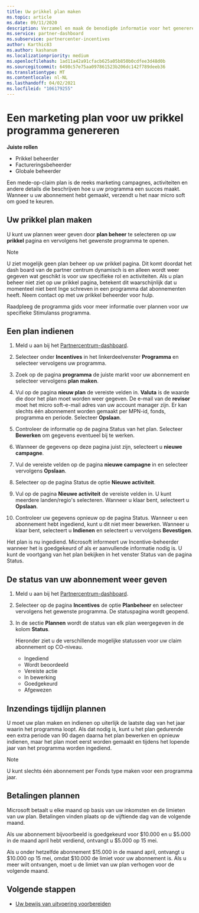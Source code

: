 ```yaml
---
title: Uw prikkel plan maken
ms.topic: article
ms.date: 09/11/2020
description: Verzamel en maak de benodigde informatie voor het genereren van een succesvol marketing plan voor uw stimulanss programma.
ms.service: partner-dashboard
ms.subservice: partnercenter-incentives
author: Karthic83
ms.author: kashanum
ms.localizationpriority: medium
ms.openlocfilehash: 1ad11a42a91cfacb625a05b850b0cdfee3d48d0b
ms.sourcegitcommit: 6498c57e75aa097861523b206dc142f789deeb36
ms.translationtype: MT
ms.contentlocale: nl-NL
ms.lasthandoff: 04/02/2021
ms.locfileid: "106179255"
---
```

# <a name="generate-a-marketing-plan-for-your-incentives-program"></a>Een marketing plan voor uw prikkel programma genereren

**Juiste rollen**

- Prikkel beheerder
- Factureringsbeheerder
- Globale beheerder

Een mede-op-claim plan is de reeks marketing campagnes, activiteiten en andere details die beschrijven hoe u uw programma een succes maakt. Wanneer u uw abonnement hebt gemaakt, verzendt u het naar micro soft om goed te keuren.

## <a name="create-your-incentives-plan"></a>Uw prikkel plan maken

U kunt uw plannen weer geven door **plan beheer** te selecteren op uw **prikkel** pagina en vervolgens het gewenste programma te openen.

>[!NOTE]
>U ziet mogelijk geen plan beheer op uw prikkel pagina. Dit komt doordat het dash board van de partner centrum dynamisch is en alleen wordt weer gegeven wat geschikt is voor uw specifieke rol en activiteiten. Als u plan beheer niet ziet op uw prikkel pagina, betekent dit waarschijnlijk dat u momenteel niet bent Inge schreven in een programma dat abonnementen heeft. Neem contact op met uw prikkel beheerder voor hulp.

Raadpleeg de programma gids voor meer informatie over plannen voor uw specifieke Stimulanss programma.

## <a name="how-to-submit-a-plan"></a>Een plan indienen

1. Meld u aan bij het [Partnercentrum-dashboard](https://partner.microsoft.com/dashboard/).

2. Selecteer onder **Incentives** in het linkerdeelvenster **Programma** en selecteer vervolgens uw programma. 

3. Zoek op de pagina **programma** de juiste markt voor uw abonnement en selecteer vervolgens **plan maken**. 

4. Vul op de pagina **nieuw plan** de vereiste velden in. **Valuta** is de waarde die door het plan moet worden weer gegeven. De e-mail van de **revisor** moet het micro soft-e-mail adres van uw account manager zijn. Er kan slechts één abonnement worden gemaakt per MPN-id, fonds, programma en periode. Selecteer **Opslaan**.

5. Controleer de informatie op de pagina Status van het plan. Selecteer **Bewerken** om gegevens eventueel bij te werken.

6. Wanneer de gegevens op deze pagina juist zijn, selecteert u **nieuwe campagne**.

7. Vul de vereiste velden op de pagina **nieuwe campagne** in en selecteer vervolgens **Opslaan**.

8. Selecteer op de pagina Status de optie **Nieuwe activiteit**. 

9. Vul op de pagina **Nieuwe activiteit** de vereiste velden in. U kunt meerdere landen/regio's selecteren. Wanneer u klaar bent, selecteert u **Opslaan**. 

10. Controleer uw gegevens opnieuw op de pagina Status. Wanneer u een abonnement hebt ingediend, kunt u dit niet meer bewerken. Wanneer u klaar bent, selecteert u **Indienen** en selecteert u vervolgens **Bevestigen**.

Het plan is nu ingediend. Microsoft informeert uw Incentive-beheerder wanneer het is goedgekeurd of als er aanvullende informatie nodig is. U kunt de voortgang van het plan bekijken in het venster Status van de pagina Status.

## <a name="view-the-status-of-your-plan"></a>De status van uw abonnement weer geven

1. Meld u aan bij het [Partnercentrum-dashboard](https://partner.microsoft.com/dashboard/).

2. Selecteer op de pagina **Incentives** de optie **Planbeheer** en selecteer vervolgens het gewenste programma. De statuspagina wordt geopend.

3. In de sectie **Plannen** wordt de status van elk plan weergegeven in de kolom **Status**.

   Hieronder ziet u de verschillende mogelijke statussen voor uw claim abonnement op CO-niveau.

   - Ingediend
   - Wordt beoordeeld
   - Vereiste actie
   - In bewerking
   - Goedgekeurd
   - Afgewezen

## <a name="plan-submission-timelines"></a>Inzendings tijdlijn plannen

U moet uw plan maken en indienen op uiterlijk de laatste dag van het jaar waarin het programma loopt. Als dat nodig is, kunt u het plan gedurende een extra periode van 90 dagen daarna het plan bewerken en opnieuw indienen, maar het plan moet eerst worden gemaakt en tijdens het lopende jaar van het programma worden ingediend.

>[!NOTE]
> U kunt slechts één abonnement per Fonds type maken voor een programma jaar.

## <a name="plan-payments"></a>Betalingen plannen

Microsoft betaalt u elke maand op basis van uw inkomsten en de limieten van uw plan. Betalingen vinden plaats op de vijftiende dag van de volgende maand.

Als uw abonnement bijvoorbeeld is goedgekeurd voor $10.000 en u $5.000 in de maand april hebt verdiend, ontvangt u $5.000 op 15 mei.

Als u onder hetzelfde abonnement $15.000 in de maand april, ontvangt u $10.000 op 15 mei, omdat $10.000 de limiet voor uw abonnement is. Als u meer wilt ontvangen, moet u de limiet van uw plan verhogen voor de volgende maand.

## <a name="next-steps"></a>Volgende stappen

- [Uw bewijs van uitvoering voorbereiden](incentives-prepare-your-proof-of-execution.md)
